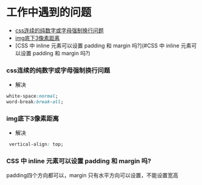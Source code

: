 # 工作中遇到的问题
- [css连续的纯数字或字母强制换行问题](#css连续的纯数字或字母强制换行问题)
- [img底下3像素距离](#img底下3像素距离)
- [CSS 中 inline 元素可以设置 padding 和 margin 吗?](#CSS 中 inline 元素可以设置 padding 和 margin 吗?)

### css连续的纯数字或字母强制换行问题

- 解决
```css
white-space:normal;
word-break:break-all;
```

### img底下3像素距离

- 解决
```css
 vertical-align: top;
```

### CSS 中 inline 元素可以设置 padding 和 margin 吗?
padding四个方向都可以，margin 只有水平方向可以设置，不能设置宽高
